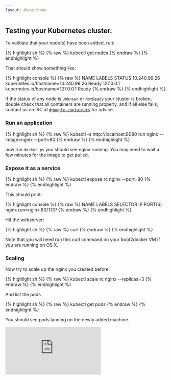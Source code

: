 ```yaml
---
layout: docwithnav
---
```

<!-- BEGIN MUNGE: UNVERSIONED_WARNING -->


<!-- END MUNGE: UNVERSIONED_WARNING -->

## Testing your Kubernetes cluster.

To validate that your node(s) have been added, run:

{% highlight sh %}
{% raw %}
kubectl get nodes
{% endraw %}
{% endhighlight %}

That should show something like:

{% highlight console %}
{% raw %}
NAME           LABELS                                 STATUS
10.240.99.26   kubernetes.io/hostname=10.240.99.26    Ready
127.0.0.1      kubernetes.io/hostname=127.0.0.1       Ready
{% endraw %}
{% endhighlight %}

If the status of any node is `Unknown` or `NotReady` your cluster is broken, double check that all containers are running properly, and if all else fails, contact us on IRC at
[`#google-containers`](http://webchat.freenode.net/?channels=google-containers) for advice.

### Run an application

{% highlight sh %}
{% raw %}
kubectl -s http://localhost:8080 run nginx --image=nginx --port=80
{% endraw %}
{% endhighlight %}

now run `docker ps` you should see nginx running.  You may need to wait a few minutes for the image to get pulled.

### Expose it as a service

{% highlight sh %}
{% raw %}
kubectl expose rc nginx --port=80
{% endraw %}
{% endhighlight %}

This should print:

{% highlight console %}
{% raw %}
NAME      LABELS    SELECTOR              IP          PORT(S)
nginx     <none>    run=nginx             <ip-addr>   80/TCP
{% endraw %}
{% endhighlight %}

Hit the webserver:

{% highlight sh %}
{% raw %}
curl <insert-ip-from-above-here>
{% endraw %}
{% endhighlight %}

Note that you will need run this curl command on your boot2docker VM if you are running on OS X.

### Scaling 

Now try to scale up the nginx you created before:

{% highlight sh %}
{% raw %}
kubectl scale rc nginx --replicas=3
{% endraw %}
{% endhighlight %}

And list the pods

{% highlight sh %}
{% raw %}
kubectl get pods
{% endraw %}
{% endhighlight %}

You should see pods landing on the newly added machine.


<!-- TAG IS_VERSIONED -->


<!-- BEGIN MUNGE: GENERATED_ANALYTICS -->
[![Analytics](https://kubernetes-site.appspot.com/UA-36037335-10/GitHub/docs/getting-started-guides/docker-multinode/testing.md?pixel)]()
<!-- END MUNGE: GENERATED_ANALYTICS -->

